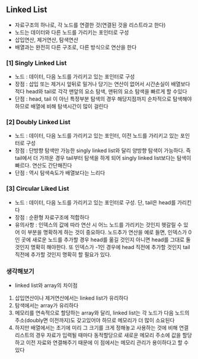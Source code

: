 ## Linked List
- 자료구조의 하나로, 각 노드를 연결한 것(연결된 것을 리스트라고 한다)
- 노드는 데이터와 다른 노드를 가리키는 포인터로 구성
- 삽입연산, 제거연산, 탐색연산
- 배열과는 완전히 다른 구조로, 다른 방식으로 연산을 한다


### [1] Singly Linked List
- 노드 : 데이터, 다음 노드를 가리키고 있는 포인터로 구성
- 장점 : 삽입 또는 제거시 앞뒤로 밀거나 당기는 연산이 없어서 시간손실이 배열보다 적다
         head와 tail로 각각 맨앞의 요소 탐색, 맨뒤의 요소 탐색을 빠르게 할 수있다
- 단점 : head, tail 이 아닌 특정부분 탐색의 경우 해당지점까지 순차적으로 탐색해야 하므로 배열에 비해 탐색시간이 많이 걸린다

### [2] Doubly Linked List
 - 노드 : 데이터, 다음 노드를 가리키고 있는 포인터, 이전 노드를 가리키고 있는 포인터로 구성
 - 장점 : 단방향 탐색만 가능한 singly linked list와 달리 양방향 탐색이 가능하다. 즉 tail에서 더 가까운 경우 tail부터 탐색을 하게 되어 singly linked list보다는 탐색이 빠르다. 연산도 간단해진다
 - 단점 : 역시 탐색속도가 배열보다는 느리다 

### [3] Circular Liked List
 - 노드 : 데이터, 다음 노드를 가리키고 있는 포인터로 구성. 단, tail은 head를 가리킨다
 - 장점 : 순환형 자료구조에 적합하다
 - 유의사항 : 인덱스의 값에 따라  연산 시 어느 노드를 가리키는 것인지 헷갈릴 수 있어 이 부분을 명확하게 하는 것이 중요하다. 노드추가 연산을 예로 들면, 인덱스가 0인 곳에 새로운 노드를 추가할 경우 head를 옮길 것인지 아니면 head를 그대로 둘 것인지 명확히 해야한다. 또 인덱스가 -1인 경우에 head 직전에 추가할 것인지 tail 직전에 추가할 것인지 명확히 할 필요가 있다.

### 생각해보기
- linked list와 array의 차이점
1. 삽입연산이나 제거연산에서는 linked list가 유리하다
1. 탐색에서는 array가 유리하다
1. 메모리를 연속적으로 할당하는 array와 달리, linked list는 각 노드가 다음 노드의 주소(doubly면 이전까지)도 갖고있어야 하므로 메모리가 더 많이 소요된다
1. 하지만 배열에서는 초기에 미리 그 크기를 크게 정해놓고 사용하는 것에 비해 연결리스트의 경우 자료가 입력될 때마다 동적할당으로 새로운 메모리 주소에 값을 할당하고 이전 자료와 연결해주기 때문에 이 점에서는 메모리 관리가 용이하다고 할 수 있다
